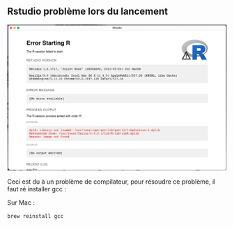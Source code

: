 ## Rstudio problème lors du lancement 

![](./img/Rissue.png)
  
Ceci est du à un problème de compilateur, pour résoudre ce problème, il faut ré installer gcc :

Sur Mac :
```
brew reinstall gcc
```




